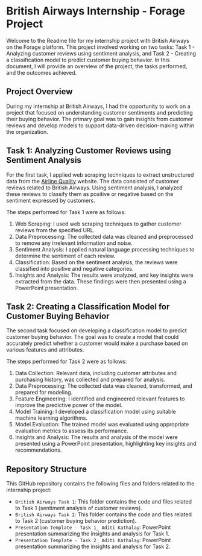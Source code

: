 

# British Airways Internship - Forage Project

Welcome to the Readme file for my internship project with British Airways on the Forage platform. This project involved working on two tasks: Task 1 - Analyzing customer reviews using sentiment analysis, and Task 2 - Creating a classification model to predict customer buying behavior. In this document, I will provide an overview of the project, the tasks performed, and the outcomes achieved.

## Project Overview

During my internship at British Airways, I had the opportunity to work on a project that focused on understanding customer sentiments and predicting their buying behavior. The primary goal was to gain insights from customer reviews and develop models to support data-driven decision-making within the organization.

## Task 1: Analyzing Customer Reviews using Sentiment Analysis

For the first task, I applied web scraping techniques to extract unstructured data from the [Airline Quality](https://www.airlinequality.com/airline-reviews/british-airways) website. The data consisted of customer reviews related to British Airways. Using sentiment analysis, I analyzed these reviews to classify them as positive or negative based on the sentiment expressed by customers.

The steps performed for Task 1 were as follows:

1. Web Scraping: I used web scraping techniques to gather customer reviews from the specified URL.
2. Data Preprocessing: The collected data was cleaned and preprocessed to remove any irrelevant information and noise.
3. Sentiment Analysis: I applied natural language processing techniques to determine the sentiment of each review.
4. Classification: Based on the sentiment analysis, the reviews were classified into positive and negative categories.
5. Insights and Analysis: The results were analyzed, and key insights were extracted from the data. These findings were then presented using a PowerPoint presentation.

## Task 2: Creating a Classification Model for Customer Buying Behavior

The second task focused on developing a classification model to predict customer buying behavior. The goal was to create a model that could accurately predict whether a customer would make a purchase based on various features and attributes.

The steps performed for Task 2 were as follows:

1. Data Collection: Relevant data, including customer attributes and purchasing history, was collected and prepared for analysis.
2. Data Preprocessing: The collected data was cleaned, transformed, and prepared for modeling.
3. Feature Engineering: I identified and engineered relevant features to improve the predictive power of the model.
4. Model Training: I developed a classification model using suitable machine learning algorithms.
5. Model Evaluation: The trained model was evaluated using appropriate evaluation metrics to assess its performance.
6. Insights and Analysis: The results and analysis of the model were presented using a PowerPoint presentation, highlighting key insights and recommendations.

## Repository Structure

This GitHub repository contains the following files and folders related to the internship project:

- `British Airways Task 1`: This folder contains the code and files related to Task 1 (sentiment analysis of customer reviews).
- `British Airways Task 2`: This folder contains the code and files related to Task 2 (customer buying behavior prediction).
- `Presentation Template - Task 1_ Aditi Kathalay`: PowerPoint presentation summarizing the insights and analysis for Task 1.
- `Presentation Template - Task 2_ Aditi Kathalay`: PowerPoint presentation summarizing the insights and analysis for Task 2.

